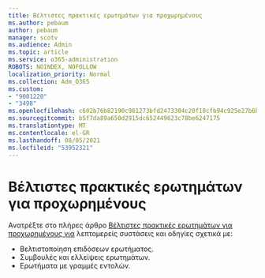 ```yaml
---
title: Βέλτιστες πρακτικές ερωτημάτων για προχωρημένους
ms.author: pebaum
author: pebaum
manager: scotv
ms.audience: Admin
ms.topic: article
ms.service: o365-administration
ROBOTS: NOINDEX, NOFOLLOW
localization_priority: Normal
ms.collection: Adm_O365
ms.custom:
- "9001220"
- "3498"
ms.openlocfilehash: c602b76b82190c981273bfd2473304c20f18cfb94c925e27b6b777cba4a52c40
ms.sourcegitcommit: b5f7da89a650d2915dc652449623c78be6247175
ms.translationtype: MT
ms.contentlocale: el-GR
ms.lasthandoff: 08/05/2021
ms.locfileid: "53952321"
---
```

# <a name="advanced-hunting-query-best-practices"></a>Βέλτιστες πρακτικές ερωτημάτων για προχωρημένους

Ανατρέξτε στο πλήρες άρθρο [Βέλτιστες πρακτικές ερωτημάτων για προχωρημένους για](/windows/security/threat-protection/microsoft-defender-atp/advanced-hunting-best-practices#optimize-query-performance) λεπτομερείς συστάσεις και οδηγίες σχετικά με:
- Βελτιστοποίηση επιδόσεων ερωτήματος.
- Συμβουλές και ελλείψεις ερωτημάτων.
- Ερωτήματα με γραμμές εντολών.


